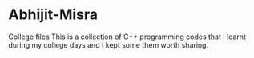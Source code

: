 # Abhijit-Misra
College files
This is a collection of C++ programming codes that I learnt during my college days and I kept some them worth sharing.
